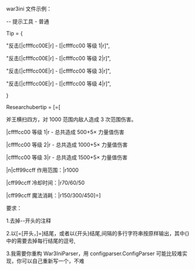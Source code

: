war3ini 文件示例：

-- 提示工具 - 普通

Tip = {

"反击[|cffffcc00E|r] - [|cffffcc00 等级 1|r]",

"反击[|cffffcc00E|r] - [|cffffcc00 等级 2|r]",

"反击[|cffffcc00E|r] - [|cffffcc00 等级 3|r]",

"反击[|cffffcc00E|r] - [|cffffcc00 等级 4|r]",

}

Researchubertip = [=[

斧王横扫四方，对 1000 范围内敌人造成 3 次范围伤害。

|cffffcc00 等级 1|r - 总共造成 500+5× 力量值伤害

|cffffcc00 等级 2|r - 总共造成 1000+5× 力量值伤害

|cffffcc00 等级 3|r - 总共造成 1500+5× 力量值伤害

|n|cff99ccff 作用范围：|r1000

|cff99ccff 冷却时间：|r70/60/50

|cff99ccff 魔法消耗：|r150/300/450]=]

要求：

1.去掉--开头的注释

2.以[=[开头，]=]结尾，或者以{开头}结尾,间隔的多行字符串按原样输出，其中{}中的需要去掉每行结尾的逗号,

3.我需要你重构 War3IniParser，用 configparser.ConfigParser 可能比较难实现，你可以自己重新写一个，不难
